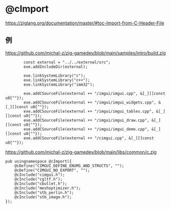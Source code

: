 # @cImport

<https://ziglang.org/documentation/master/#toc-Import-from-C-Header-File>

## 例

<https://github.com/michal-z/zig-gamedev/blob/main/samples/intro/build.zig>

```zig
        const external = "../../external/src";
        exe.addIncludeDir(external);

        exe.linkSystemLibrary("c");
        exe.linkSystemLibrary("c++");
        exe.linkSystemLibrary("imm32");

        exe.addCSourceFile(external ++ "/imgui/imgui.cpp", &[_][]const u8{""});
        exe.addCSourceFile(external ++ "/imgui/imgui_widgets.cpp", &[_][]const u8{""});
        exe.addCSourceFile(external ++ "/imgui/imgui_tables.cpp", &[_][]const u8{""});
        exe.addCSourceFile(external ++ "/imgui/imgui_draw.cpp", &[_][]const u8{""});
        exe.addCSourceFile(external ++ "/imgui/imgui_demo.cpp", &[_][]const u8{""});
        exe.addCSourceFile(external ++ "/cimgui.cpp", &[_][]const u8{""});
```

<https://github.com/michal-z/zig-gamedev/blob/main/libs/common/c.zig>

```zig
pub usingnamespace @cImport({
    @cDefine("CIMGUI_DEFINE_ENUMS_AND_STRUCTS", "");
    @cDefine("CIMGUI_NO_EXPORT", "");
    @cInclude("cimgui.h");
    @cInclude("cgltf.h");
    @cInclude("cbullet.h");
    @cInclude("meshoptimizer.h");
    @cInclude("stb_perlin.h");
    @cInclude("stb_image.h");
});
```
